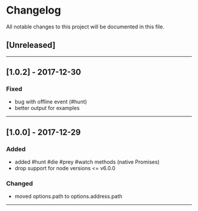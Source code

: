 # Changelog

All notable changes to this project will be documented in this file.

## [Unreleased]

------------------------------------------------------------------------------

## [1.0.2] - 2017-12-30

### Fixed 
 - bug with offline event (#hunt) 
 - better output for examples

------------------------------------------------------------------------------

## [1.0.0] - 2017-12-29

### Added
 - added #hunt #die #prey #watch methods (native Promises)
 - drop support for node versions <= v6.0.0

### Changed
 - moved options.path to options.address.path
 
------------------------------------------------------------------------------
